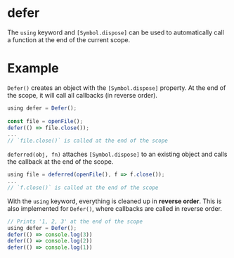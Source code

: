 # defer
The `using` keyword and `[Symbol.dispose]` can be used to automatically call a function at the end of the current scope.

# Example
`Defer()` creates an object with the `[Symbol.dispose]` property. At the end of the scope, it will call all callbacks (in reverse order). 

```ts
using defer = Defer();
 
const file = openFile();
defer(() => file.close());
... 
// `file.close()` is called at the end of the scope
```

`deferred(obj, fn)` attaches `[Symbol.dispose]` to an existing object and calls the callback at the end of the scope.
```ts
using file = deferred(openFile(), f => f.close());
...
// `f.close()` is called at the end of the scope
```

With the `using` keyword, everything is cleaned up in **reverse order**. This is also implemented for `Defer()`, where callbacks are called in reverse order.
```ts
// Prints '1, 2, 3' at the end of the scope
using defer = Defer();
defer(() => console.log(3))
defer(() => console.log(2))
defer(() => console.log(1))
```